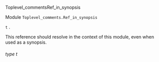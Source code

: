Toplevel_commentsRef_in_synopsis

 Module  `` Toplevel_comments.Ref_in_synopsis `` 


 `` t `` .



This reference should resolve in the context of this module, even when used as a synopsis.

<a id="type-t"></a>
###### type t

